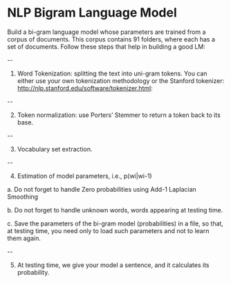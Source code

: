 # NLP Bigram Language Model

Build a bi-gram language model whose parameters are trained from a corpus of documents. This corpus contains 91 folders, where each has a set of documents.
Follow these steps that help in building a good LM:

--

1.	Word Tokenization: splitting the text into uni-gram tokens.
You can either use your own tokenization methodology or the Stanford tokenizer: http://nlp.stanford.edu/software/tokenizer.html:

--

2.	Token normalization: use Porters’ Stemmer to return a token back to its base.

--

3.	Vocabulary set extraction.

--

4.	Estimation of model parameters, i.e., p(wi|wi-1)

a.	Do not forget to handle Zero probabilities using Add-1 Laplacian Smoothing

b.	Do not forget to handle unknown words, words appearing at testing time.

c.	Save the parameters of the bi-gram model (probabilities) in a file, so that, at testing time, you need only to load such parameters and not to learn them again.

--

5.	At testing time, we give your model a sentence, and it calculates its probability.
